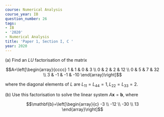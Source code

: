 ```yaml
---
course: Numerical Analysis
course_year: IB
question_number: 26
tags:
- IB
- '2020'
- Numerical Analysis
title: 'Paper 1, Section I, C '
year: 2020
---
```




(a) Find an $L U$ factorisation of the matrix

$$A=\left[\begin{array}{cccc}
1 & 1 & 0 & 3 \\
0 & 2 & 2 & 12 \\
0 & 5 & 7 & 32 \\
3 & -1 & -1 & -10
\end{array}\right]$$

where the diagonal elements of $L$ are $L_{11}=L_{44}=1, L_{22}=L_{33}=2$.

(b) Use this factorisation to solve the linear system $A \mathbf{x}=\mathbf{b}$, where

$$\mathbf{b}=\left[\begin{array}{c}
-3 \\
-12 \\
-30 \\
13
\end{array}\right]$$
